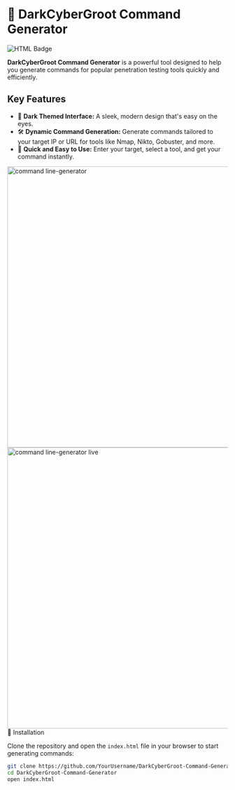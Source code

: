 # 🌟 DarkCyberGroot Command Generator
![HTML Badge](https://img.shields.io/badge/HTML-Command_Generator-green)

**DarkCyberGroot Command Generator** is a powerful tool designed to help you generate commands for popular penetration testing tools quickly and efficiently.

## Key Features

- 🎨 **Dark Themed Interface:** A sleek, modern design that's easy on the eyes.
- 🛠️ **Dynamic Command Generation:** Generate commands tailored to your target IP or URL for tools like Nmap, Nikto, Gobuster, and more.
- 🚀 **Quick and Easy to Use:** Enter your target, select a tool, and get your command instantly.

<img width="641" alt="command line-generator" src="https://github.com/user-attachments/assets/2e83484f-b5f8-4e98-a450-cebbc3d6dcc1">
<img width="641" alt="command line-generator live" src="https://github.com/user-attachments/assets/6446ad2a-5df3-401d-ab7f-90d1ac566755"


## 🚀 Installation

Clone the repository and open the `index.html` file in your browser to start generating commands:

```bash
git clone https://github.com/YourUsername/DarkCyberGroot-Command-Generator.git
cd DarkCyberGroot-Command-Generator
open index.html
